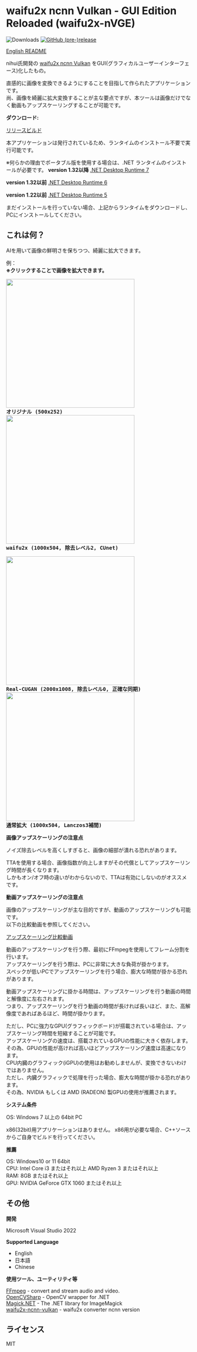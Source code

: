 # waifu2x ncnn Vulkan - GUI Edition Reloaded (waifu2x-nVGE)
![Downloads](https://img.shields.io/github/downloads/XyLe-GBP/waifu2x-ncnn-vulkan-GUI-Edition-Reloaded/total.svg)
[![GitHub (pre-)release](https://img.shields.io/github/release/XyLe-GBP/waifu2x-ncnn-vulkan-GUI-Edition-Reloaded/all.svg)](https://github.com/XyLe-GBP/waifu2x-ncnn-vulkan-GUI-Edition-Reloaded/releases)

[English README](https://github.com/XyLe-GBP/waifu2x-ncnn-vulkan-GUI-Edition-Reloaded/blob/master/README-en.md)

nihui氏開発の [waifu2x ncnn Vulkan](https://github.com/nihui/waifu2x-ncnn-vulkan) をGUI(グラフィカルユーザーインターフェース)化したもの。  

直感的に画像を変換できるようにすることを目指して作られたアプリケーションです。  
尚、画像を綺麗に拡大変換することが主な要点ですが、本ツールは画像だけでなく動画もアップスケーリングすることが可能です。  

**ダウンロード:**

[リリースビルド](https://github.com/XyLe-GBP/waifu2x-ncnn-vulkan-GUI-Edition-Reloaded/releases)

本アプリケーションは発行されているため、ランタイムのインストール不要で実行可能です。

※何らかの理由でポータブル版を使用する場合は、.NET ランタイムのインストールが必要です。
**version 1.32以降**
[.NET Desktop Runtime 7](https://dotnet.microsoft.com/download/dotnet/7.0)

**version 1.32以前**
[.NET Desktop Runtime 6](https://dotnet.microsoft.com/download/dotnet/6.0)

**version 1.22以前**
[.NET Desktop Runtime 5](https://dotnet.microsoft.com/download/dotnet/5.0)

まだインストールを行っていない場合、上記からランタイムをダウンロードし、PCにインストールしてください。  


## これは何？

AIを用いて画像の鮮明さを保ちつつ、綺麗に拡大できます。  

例：  
**※クリックすることで画像を拡大できます。**  

<kbd><img src="https://user-images.githubusercontent.com/59692068/208298936-7848ebfa-388f-4277-8956-588323efb7b8.jpg" width="350"><br>**オリジナル (500x252)**</kbd>
<kbd><img src="https://user-images.githubusercontent.com/59692068/208299024-20532d8d-a8a3-4f38-8bf8-770fbce20e4e.png" width="350"><br>**waifu2x (1000x504, 除去レベル2, CUnet)**</kbd>

<kbd><img src="https://user-images.githubusercontent.com/59692068/208299226-8cf05c1d-ea02-43d2-8af2-f94c58774610.png" width="350"><br>**Real-CUGAN (2000x1008, 除去レベル0, 正確な同期)**</kbd>
<kbd><img src="https://user-images.githubusercontent.com/59692068/208299608-37bd9940-b938-4e4c-847e-e518e6f8c135.png" width="350"><br>**通常拡大 (1000x504, Lanczos3補間)**</kbd>

**画像アップスケーリングの注意点**

ノイズ除去レベルを高くしすぎると、画像の細部が潰れる恐れがあります。  

TTAを使用する場合、画像指数が向上しますがその代償としてアップスケーリング時間が長くなります。  
しかもオン/オフ時の違いがわからないので、TTAは有効にしないのがオススメです。

**動画アップスケーリングの注意点**

画像のアップスケーリングが主な目的ですが、動画のアップスケーリングも可能です。  
以下の比較動画を参照してください。  

[アップスケーリング比較動画](https://www.youtube.com/embed/hU3T_Gu3Ehk)  

動画のアップスケーリングを行う際、最初にFFmpegを使用してフレーム分割を行います。  
アップスケーリングを行う際は、PCに非常に大きな負荷が掛かります。  
スペックが低いPCでアップスケーリングを行う場合、膨大な時間が掛かる恐れがあります。  

動画アップスケーリングに掛かる時間は、アップスケーリングを行う動画の時間と解像度に左右されます。  
つまり、アップスケーリングを行う動画の時間が長ければ長いほど、また、高解像度であればあるほど、時間が掛かります。  

ただし、PCに強力なGPU(グラフィックボード)が搭載されている場合は、アップスケーリング時間を短縮することが可能です。  
アップスケーリングの速度は、搭載されているGPUの性能に大きく依存します。  
その為、GPUの性能が高ければ高いほどアップスケーリング速度は高速になります。  
CPU内臓のグラフィック(iGPU)の使用はお勧めしませんが、変換できないわけではありません。  
ただし、内臓グラフィックで処理を行った場合、膨大な時間が掛かる恐れがあります。  
その為、NVIDIA もしくは AMD (RADEON) 製GPUの使用が推薦されます。  

**システム条件**

OS: Windows 7 以上の 64bit PC  

x86(32bit)用アプリケーションはありません。 
x86用が必要な場合、C++ソースからご自身でビルドを行ってください。  

**推薦**

OS: Windows10 or 11 64bit  
CPU: Intel Core i3 またはそれ以上  AMD Ryzen 3 またはそれ以上  
RAM: 8GB またはそれ以上  
GPU: NVIDIA GeForce GTX 1060 またはそれ以上  

## その他

**開発**

Microsoft Visual Studio 2022

**Supported Language**

- English
- 日本語
- Chinese

**使用ツール、ユーティリティ等**  

[FFmpeg](https://ffmpeg.org) - convert and stream audio and video.  
[OpenCVSharp](https://github.com/shimat/opencvsharp) - OpenCV wrapper for .NET  
[Magick.NET](https://github.com/dlemstra/Magick.NET) - The .NET library for ImageMagick  
[waifu2x-ncnn-vulkan](https://github.com/nihui/waifu2x-ncnn-vulkan) - waifu2x converter ncnn version  

## ライセンス

MIT